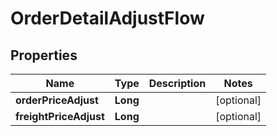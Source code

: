 

# OrderDetailAdjustFlow


## Properties

Name | Type | Description | Notes
------------ | ------------- | ------------- | -------------
**orderPriceAdjust** | **Long** |  |  [optional]
**freightPriceAdjust** | **Long** |  |  [optional]



